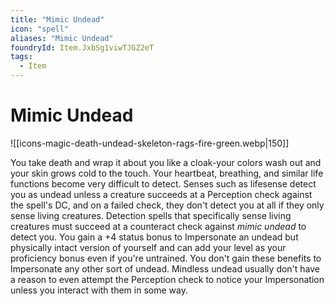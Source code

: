 ```yaml
---
title: "Mimic Undead"
icon: "spell"
aliases: "Mimic Undead"
foundryId: Item.JxbSg1viwTJGZ2eT
tags:
  - Item
---
```


# Mimic Undead
![[icons-magic-death-undead-skeleton-rags-fire-green.webp|150]]

You take death and wrap it about you like a cloak-your colors wash out and your skin grows cold to the touch. Your heartbeat, breathing, and similar life functions become very difficult to detect. Senses such as lifesense detect you as undead unless a creature succeeds at a Perception check against the spell's DC, and on a failed check, they don't detect you at all if they only sense living creatures. Detection spells that specifically sense living creatures must succeed at a counteract check against _mimic undead_ to detect you. You gain a +4 status bonus to Impersonate an undead but physically intact version of yourself and can add your level as your proficiency bonus even if you're untrained. You don't gain these benefits to Impersonate any other sort of undead. Mindless undead usually don't have a reason to even attempt the Perception check to notice your Impersonation unless you interact with them in some way.


